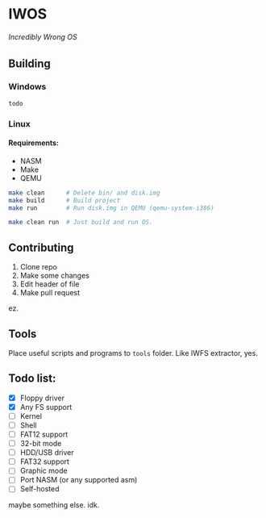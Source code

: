 # IWOS
###### Incredibly Wrong OS

## Building

### Windows
`todo`

### Linux

#### Requirements:
- NASM
- Make
- QEMU

```bash
make clean      # Delete bin/ and disk.img
make build      # Build project
make run        # Run disk.img in QEMU (qemu-system-i386)

make clean run  # Just build and run OS.
```

## Contributing
1. Clone repo
2. Make some changes
3. Edit header of file
4. Make pull request

ez.

## Tools
Place useful scripts and programs to `tools` folder.
Like IWFS extractor, yes.

## Todo list:
- [X] Floppy driver
- [X] Any FS support
- [ ] Kernel
- [ ] Shell
- [ ] FAT12 support
- [ ] 32-bit mode
- [ ] HDD/USB driver
- [ ] FAT32 support
- [ ] Graphic mode
- [ ] Port NASM (or any supported asm)
- [ ] Self-hosted

maybe something else. idk.